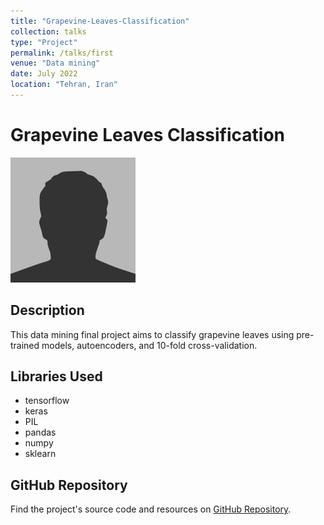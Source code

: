 ```yaml
---
title: "Grapevine-Leaves-Classification"
collection: talks
type: "Project"
permalink: /talks/first
venue: "Data mining"
date: July 2022
location: "Tehran, Iran"
---
```



# Grapevine Leaves Classification

![Project Image](bio-photo.jpg)

## Description
This data mining final project aims to classify grapevine leaves using pre-trained models, autoencoders, and 10-fold cross-validation.

## Libraries Used
- tensorflow
- keras
- PIL
- pandas
- numpy
- sklearn

## GitHub Repository
Find the project's source code and resources on [GitHub Repository](https://github.com/nargesbh/Grapevine-Leaves-Classification/tree/main).
